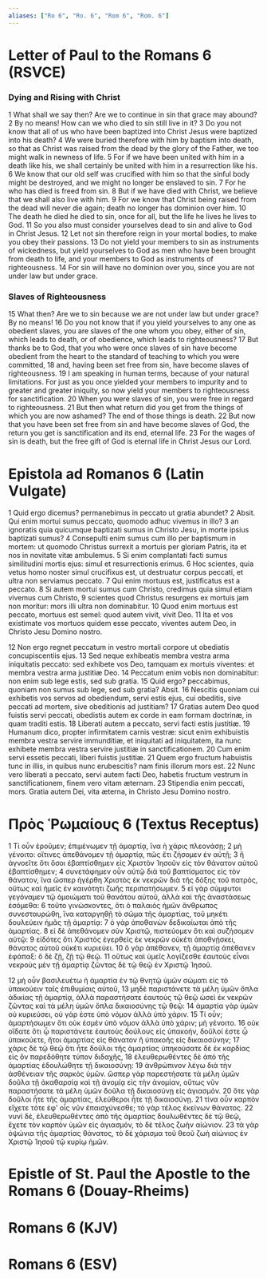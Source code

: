 ```yaml
---
aliases: ["Ro 6", "Ro. 6", "Rom 6", "Rom. 6"]
---
```



# Letter of Paul to the Romans 6 (RSVCE)

### Dying and Rising with Christ
1 What shall we say then? Are we to continue in sin that grace may abound?
2 By no means! How can we who died to sin still live in it?
3 Do you not know that all of us who have been baptized into Christ Jesus were baptized into his death?
4 We were buried therefore with him by baptism into death, so that as Christ was raised from the dead by the glory of the Father, we too might walk in newness of life.
5 For if we have been united with him in a death like his, we shall certainly be united with him in a resurrection like his.
6 We know that our old self was crucified with him so that the sinful body might be destroyed, and we might no longer be enslaved to sin.
7 For he who has died is freed from sin.
8 But if we have died with Christ, we believe that we shall also live with him.
9 For we know that Christ being raised from the dead will never die again; death no longer has dominion over him.
10 The death he died he died to sin, once for all, but the life he lives he lives to God.
11 So you also must consider yourselves dead to sin and alive to God in Christ Jesus.
12 Let not sin therefore reign in your mortal bodies, to make you obey their passions.
13 Do not yield your members to sin as instruments of wickedness, but yield yourselves to God as men who have been brought from death to life, and your members to God as instruments of righteousness.
14 For sin will have no dominion over you, since you are not under law but under grace.
### Slaves of Righteousness
15 What then? Are we to sin because we are not under law but under grace? By no means!
16 Do you not know that if you yield yourselves to any one as obedient slaves, you are slaves of the one whom you obey, either of sin, which leads to death, or of obedience, which leads to righteousness?
17 But thanks be to God, that you who were once slaves of sin have become obedient from the heart to the standard of teaching to which you were committed,
18 and, having been set free from sin, have become slaves of righteousness.
19 I am speaking in human terms, because of your natural limitations. For just as you once yielded your members to impurity and to greater and greater iniquity, so now yield your members to righteousness for sanctification.
20 When you were slaves of sin, you were free in regard to righteousness.
21 But then what return did you get from the things of which you are now ashamed? The end of those things is death.
22 But now that you have been set free from sin and have become slaves of God, the return you get is sanctification and its end, eternal life.
23 For the wages of sin is death, but the free gift of God is eternal life in Christ Jesus our Lord.


# Epistola ad Romanos 6 (Latin Vulgate)

1 Quid ergo dicemus? permanebimus in peccato ut gratia abundet?
2 Absit. Qui enim mortui sumus peccato, quomodo adhuc vivemus in illo?
3 an ignoratis quia quicumque baptizati sumus in Christo Jesu, in morte ipsius baptizati sumus?
4 Consepulti enim sumus cum illo per baptismum in mortem: ut quomodo Christus surrexit a mortuis per gloriam Patris, ita et nos in novitate vitæ ambulemus.
5 Si enim complantati facti sumus similitudini mortis ejus: simul et resurrectionis erimus.
6 Hoc scientes, quia vetus homo noster simul crucifixus est, ut destruatur corpus peccati, et ultra non serviamus peccato.
7 Qui enim mortuus est, justificatus est a peccato.
8 Si autem mortui sumus cum Christo, credimus quia simul etiam vivemus cum Christo,
9 scientes quod Christus resurgens ex mortuis jam non moritur: mors illi ultra non dominabitur.
10 Quod enim mortuus est peccato, mortuus est semel: quod autem vivit, vivit Deo.
11 Ita et vos existimate vos mortuos quidem esse peccato, viventes autem Deo, in Christo Jesu Domino nostro.

12 Non ergo regnet peccatum in vestro mortali corpore ut obediatis concupiscentiis ejus.
13 Sed neque exhibeatis membra vestra arma iniquitatis peccato: sed exhibete vos Deo, tamquam ex mortuis viventes: et membra vestra arma justitiæ Deo.
14 Peccatum enim vobis non dominabitur: non enim sub lege estis, sed sub gratia.
15 Quid ergo? peccabimus, quoniam non sumus sub lege, sed sub gratia? Absit.
16 Nescitis quoniam cui exhibetis vos servos ad obediendum, servi estis ejus, cui obeditis, sive peccati ad mortem, sive obeditionis ad justitiam?
17 Gratias autem Deo quod fuistis servi peccati, obedistis autem ex corde in eam formam doctrinæ, in quam traditi estis.
18 Liberati autem a peccato, servi facti estis justitiæ.
19 Humanum dico, propter infirmitatem carnis vestræ: sicut enim exhibuistis membra vestra servire immunditiæ, et iniquitati ad iniquitatem, ita nunc exhibete membra vestra servire justitiæ in sanctificationem.
20 Cum enim servi essetis peccati, liberi fuistis justitiæ.
21 Quem ergo fructum habuistis tunc in illis, in quibus nunc erubescitis? nam finis illorum mors est.
22 Nunc vero liberati a peccato, servi autem facti Deo, habetis fructum vestrum in sanctificationem, finem vero vitam æternam.
23 Stipendia enim peccati, mors. Gratia autem Dei, vita æterna, in Christo Jesu Domino nostro.


# Πρὸς Ῥωμαίους 6 (Textus Receptus)

1 Τί οὖν ἐροῦμεν; ἐπιμένωμεν τῇ ἁμαρτίᾳ, ἵνα ἡ χάρις πλεονάσῃ;
2 μὴ γένοιτο: οἵτινες ἀπεθάνομεν τῇ ἁμαρτίᾳ, πῶς ἔτι ζήσομεν ἐν αὐτῇ;
3 ἢ ἀγνοεῖτε ὅτι ὅσοι ἐβαπτίσθημεν εἰς Χριστὸν Ἰησοῦν εἰς τὸν θάνατον αὐτοῦ ἐβαπτίσθημεν;
4 συνετάφημεν οὖν αὐτῷ διὰ τοῦ βαπτίσματος εἰς τὸν θάνατον, ἵνα ὥσπερ ἠγέρθη Χριστὸς ἐκ νεκρῶν διὰ τῆς δόξης τοῦ πατρός, οὕτως καὶ ἡμεῖς ἐν καινότητι ζωῆς περιπατήσωμεν.
5 εἰ γὰρ σύμφυτοι γεγόναμεν τῷ ὁμοιώματι τοῦ θανάτου αὐτοῦ, ἀλλὰ καὶ τῆς ἀναστάσεως ἐσόμεθα:
6 τοῦτο γινώσκοντες, ὅτι ὁ παλαιὸς ἡμῶν ἄνθρωπος συνεσταυρώθη, ἵνα καταργηθῇ τὸ σῶμα τῆς ἁμαρτίας, τοῦ μηκέτι δουλεύειν ἡμᾶς τῇ ἁμαρτίᾳ:
7 ὁ γὰρ ἀποθανὼν δεδικαίωται ἀπὸ τῆς ἁμαρτίας.
8 εἰ δὲ ἀπεθάνομεν σὺν Χριστῷ, πιστεύομεν ὅτι καὶ συζήσομεν αὐτῷ:
9 εἰδότες ὅτι Χριστὸς ἐγερθεὶς ἐκ νεκρῶν οὐκέτι ἀποθνῄσκει, θάνατος αὐτοῦ οὐκέτι κυριεύει.
10 ὃ γὰρ ἀπέθανεν, τῇ ἁμαρτίᾳ ἀπέθανεν ἐφάπαξ: ὃ δὲ ζῇ, ζῇ τῷ θεῷ.
11 οὕτως καὶ ὑμεῖς λογίζεσθε ἑαυτοὺς εἶναι νεκροὺς μὲν τῇ ἁμαρτίᾳ ζῶντας δὲ τῷ θεῷ ἐν Χριστῷ Ἰησοῦ.

12 μὴ οὖν βασιλευέτω ἡ ἁμαρτία ἐν τῷ θνητῷ ὑμῶν σώματι εἰς τὸ ὑπακούειν ταῖς ἐπιθυμίαις αὐτοῦ,
13 μηδὲ παριστάνετε τὰ μέλη ὑμῶν ὅπλα ἀδικίας τῇ ἁμαρτίᾳ, ἀλλὰ παραστήσατε ἑαυτοὺς τῷ θεῷ ὡσεὶ ἐκ νεκρῶν ζῶντας καὶ τὰ μέλη ὑμῶν ὅπλα δικαιοσύνης τῷ θεῷ:
14 ἁμαρτία γὰρ ὑμῶν οὐ κυριεύσει, οὐ γάρ ἐστε ὑπὸ νόμον ἀλλὰ ὑπὸ χάριν.
15 Τί οὖν; ἁμαρτήσωμεν ὅτι οὐκ ἐσμὲν ὑπὸ νόμον ἀλλὰ ὑπὸ χάριν; μὴ γένοιτο.
16 οὐκ οἴδατε ὅτι ᾧ παριστάνετε ἑαυτοὺς δούλους εἰς ὑπακοήν, δοῦλοί ἐστε ᾧ ὑπακούετε, ἤτοι ἁμαρτίας εἰς θάνατον ἢ ὑπακοῆς εἰς δικαιοσύνην;
17 χάρις δὲ τῷ θεῷ ὅτι ἦτε δοῦλοι τῆς ἁμαρτίας ὑπηκούσατε δὲ ἐκ καρδίας εἰς ὃν παρεδόθητε τύπον διδαχῆς,
18 ἐλευθερωθέντες δὲ ἀπὸ τῆς ἁμαρτίας ἐδουλώθητε τῇ δικαιοσύνῃ:
19 ἀνθρώπινον λέγω διὰ τὴν ἀσθένειαν τῆς σαρκὸς ὑμῶν. ὥσπερ γὰρ παρεστήσατε τὰ μέλη ὑμῶν δοῦλα τῇ ἀκαθαρσίᾳ καὶ τῇ ἀνομίᾳ εἰς τὴν ἀνομίαν, οὕτως νῦν παραστήσατε τὰ μέλη ὑμῶν δοῦλα τῇ δικαιοσύνῃ εἰς ἁγιασμόν.
20 ὅτε γὰρ δοῦλοι ἦτε τῆς ἁμαρτίας, ἐλεύθεροι ἦτε τῇ δικαιοσύνῃ.
21 τίνα οὖν καρπὸν εἴχετε τότε ἐφ' οἷς νῦν ἐπαισχύνεσθε; τὸ γὰρ τέλος ἐκείνων θάνατος.
22 νυνὶ δέ, ἐλευθερωθέντες ἀπὸ τῆς ἁμαρτίας δουλωθέντες δὲ τῷ θεῷ, ἔχετε τὸν καρπὸν ὑμῶν εἰς ἁγιασμόν, τὸ δὲ τέλος ζωὴν αἰώνιον.
23 τὰ γὰρ ὀψώνια τῆς ἁμαρτίας θάνατος, τὸ δὲ χάρισμα τοῦ θεοῦ ζωὴ αἰώνιος ἐν Χριστῷ Ἰησοῦ τῷ κυρίῳ ἡμῶν.


# Epistle of St. Paul the Apostle to the Romans 6 (Douay-Rheims)


# Romans 6 (KJV)


# Romans 6 (ESV)

